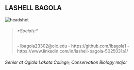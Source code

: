
## LASHELL BAGOLA

![headshot](https://user-images.githubusercontent.com/105870644/226200034-0d967333-bddc-4523-a0ec-d4d7590eb00f.jpg)

> <h6> *Socials:* </h6>
> - lbagola23302@olc.edu
> - https://github.com/lbagola1
> - https://www.linkedin.com/in/lashell-bagola-5025031a1/

<h6> Senior at Oglala Lakota College;
  Conservation Biology major </h6>
  
  
